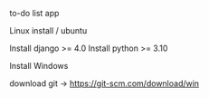 to-do list app



Linux install / ubuntu

Install django >= 4.0
Install python >= 3.10


Install Windows

download git -> https://git-scm.com/download/win